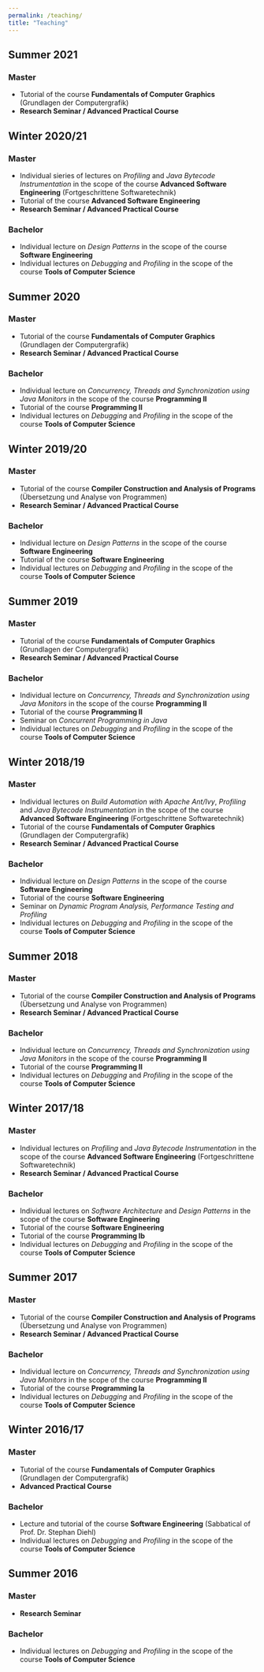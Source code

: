 ```yaml
---
permalink: /teaching/
title: "Teaching"
---
```

## Summer 2021
### Master
* Tutorial of the course **Fundamentals of Computer Graphics** (Grundlagen der Computergrafik)
* **Research Seminar / Advanced Practical Course**

## Winter 2020/21
### Master
* Individual sieries of lectures on *Profiling*  and *Java Bytecode Instrumentation* in the scope of the course **Advanced Software Engineering** (Fortgeschrittene Softwaretechnik)
* Tutorial of the course **Advanced Software Engineering**
* **Research Seminar / Advanced Practical Course**

### Bachelor
* Individual lecture on *Design Patterns* in the scope of the course **Software Engineering**
* Individual lectures on *Debugging* and *Profiling* in the scope of the course <strong>Tools of Computer Science</strong>

## Summer 2020
### Master
* Tutorial of the course **Fundamentals of Computer Graphics** (Grundlagen der Computergrafik)
* **Research Seminar / Advanced Practical Course**

### Bachelor
* Individual lecture on *Concurrency, Threads and Synchronization using Java Monitors* in the scope of the course **Programming II**
* Tutorial of the course **Programming II**
* Individual lectures on *Debugging* and *Profiling* in the scope of the course **Tools of Computer Science**

## Winter 2019/20
### Master
* Tutorial of the course **Compiler Construction and Analysis of Programs** (&Uuml;bersetzung und Analyse von Programmen)
* **Research Seminar / Advanced Practical Course**

### Bachelor
* Individual lecture on *Design Patterns* in the scope of the course **Software Engineering**
* Tutorial of the course **Software Engineering**
* Individual lectures on *Debugging* and *Profiling* in the scope of the course **Tools of Computer Science**

## Summer 2019
### Master
* Tutorial of the course **Fundamentals of Computer Graphics** (Grundlagen der Computergrafik)
* **Research Seminar / Advanced Practical Course**

### Bachelor
* Individual lecture on *Concurrency, Threads and Synchronization using Java Monitors* in the scope of the course **Programming II**
* Tutorial of the course **Programming II**
* Seminar on *Concurrent Programming in Java*
* Individual lectures on *Debugging* and *Profiling* in the scope of the course **Tools of Computer Science**

## Winter 2018/19
### Master
* Individual lectures on *Build Automation with Apache Ant/Ivy*, *Profiling*  and *Java Bytecode Instrumentation* in the scope of the course **Advanced Software Engineering** (Fortgeschrittene Softwaretechnik)
* Tutorial of the course **Fundamentals of Computer Graphics** (Grundlagen der Computergrafik)
* **Research Seminar / Advanced Practical Course**

### Bachelor
* Individual lecture on *Design Patterns* in the scope of the course **Software Engineering**
* Tutorial of the course **Software Engineering**
* Seminar on *Dynamic Program Analysis, Performance Testing and Profiling*
* Individual lectures on *Debugging* and *Profiling* in the scope of the course **Tools of Computer Science**

## Summer 2018
### Master
* Tutorial of the course **Compiler Construction and Analysis of Programs** (&Uuml;bersetzung und Analyse von Programmen)
* **Research Seminar / Advanced Practical Course**

### Bachelor
* Individual lecture on *Concurrency, Threads and Synchronization using Java Monitors* in the scope of the course **Programming II**
* Tutorial of the course **Programming II**
* Individual lectures on *Debugging* and *Profiling* in the scope of the course **Tools of Computer Science**

## Winter 2017/18
### Master
* Individual lectures on *Profiling*  and *Java Bytecode Instrumentation* in the scope of the course **Advanced Software Engineering** (Fortgeschrittene Softwaretechnik)
* **Research Seminar / Advanced Practical Course**

### Bachelor
* Individual lectures on *Software Architecture* and *Design Patterns* in the scope of the course **Software Engineering**
* Tutorial of the course **Software Engineering**
* Tutorial of the course **Programming Ib**
* Individual lectures on *Debugging* and *Profiling* in the scope of the course **Tools of Computer Science**


## Summer 2017
### Master
* Tutorial of the course **Compiler Construction and Analysis of Programs** (&Uuml;bersetzung und Analyse von Programmen)
* **Research Seminar / Advanced Practical Course**

### Bachelor
* Individual lecture on *Concurrency, Threads and Synchronization using Java Monitors* in the scope of the course **Programming II**
* Tutorial of the course **Programming Ia**
* Individual lectures on *Debugging* and *Profiling* in the scope of the course **Tools of Computer Science**


## Winter 2016/17
### Master
* Tutorial of the course **Fundamentals of Computer Graphics** (Grundlagen der Computergrafik)
* **Advanced Practical Course**

### Bachelor
* Lecture and tutorial of the course **Software Engineering** (Sabbatical of Prof. Dr. Stephan Diehl)
* Individual lectures on *Debugging* and *Profiling* in the scope of the course **Tools of Computer Science**

## Summer 2016
### Master
* **Research Seminar**

### Bachelor
* Individual lectures on *Debugging* and *Profiling* in the scope of the course **Tools of Computer Science**

